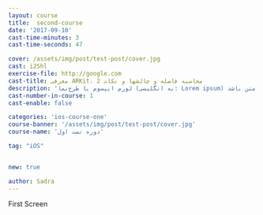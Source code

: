 ```yaml
---
layout: course
title:  second-course
date: '2017-09-10'
cast-time-minutes: 3
cast-time-seconds: 47

cover: /assets/img/post/test-post/cover.jpg
cast: i2Shl
exercise-file: http://google.com
cast-title: معرفی ARKit، محاسبه فاصله و چالشها و نکات 2
description: 'لورم ایپسوم یا طرح‌نما (به انگلیسی: Lorem ipsum) به متنی آزمایشی و بی‌معنی در صنعت چاپ، صفحه‌آرایی و طراحی گرافیک گفته می‌شود. طراح گرافیک از این متن به عنوان عنصری از ترکیب بندی برای پر کردن صفحه و ارایه اولیه شکل ظاهری و کلی طرح سفارش گرفته شده استفاده می نماید، تا از نظر گرافیکی نشانگر چگونگی نوع و اندازه فونت و ظاهر متن باشد.'
cast-number-in-course: 1
cast-enable: false

categories: 'ios-course-one'
course-banner: '/assets/img/post/test-post/cover.jpg'
course-name: 'دوره تست اول'

tag: "iOS"


new: true

author: Sadra
---
```


First Screen